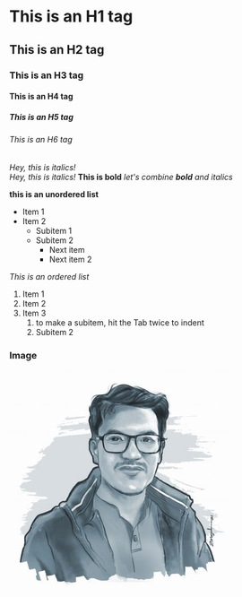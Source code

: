 # This is an H1 tag
## This is an H2 tag
### This is an H3 tag
#### This is an H4 tag
##### This is an H5 tag
###### This is an H6 tag

*Hey, this is italics!* <br/>
_Hey, this is italics!_
**This is bold**
_let's combine **bold** and italics_


**this is an unordered list**
* Item 1
* Item 2
  * Subitem 1
  * Subitem 2
    * Next item
    * Next item 2


*This is an ordered list*
1. Item 1
2. Item 2
3. Item 3
   1. to make a subitem, hit the Tab twice to indent
   2. Subitem 2

### Image

!['Nazmul Ahasan', 'Nazmul Ahasan'](/Nazmul.jpeg)
